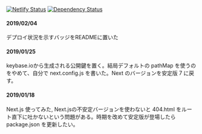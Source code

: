 [![Netlify Status](https://api.netlify.com/api/v1/badges/6d9ef494-a24b-46a2-882b-4440976ade37/deploy-status)](https://app.netlify.com/sites/modest-payne-215883/deploys)
[![Dependency Status](https://img.shields.io/david/7ma7X/mywebsite.svg?style=flat)](https://img.shields.io/david/7ma7X/mywebsite.svg?style=flat)

#### 2019/02/04

デプロイ状況を示すバッジをREADMEに置いた

#### 2019/01/25

keybase.ioから生成される公開鍵を置く。結局デフォルトの pathMap を使うのをやめて、自分で next.config.js を書いた。Next のバージョンを安定版 7 に戻す。

#### 2019/01/18

Next.js 使ってみた, Next.jsの不安定バージョンを使わないと 404.html をルート直下に吐かないという問題がある。時期を改めて安定版が登場したら package.json を更新したい。